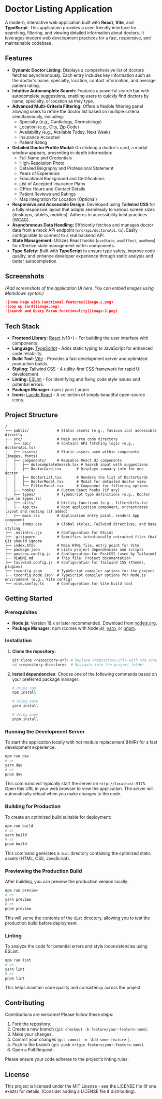 # Doctor Listing Application

A modern, interactive web application built with **React**, **Vite**, and **TypeScript**. This application provides a user-friendly interface for searching, filtering, and viewing detailed information about doctors. It leverages modern web development practices for a fast, responsive, and maintainable codebase.

## Features

- **Dynamic Doctor Listing:** Displays a comprehensive list of doctors fetched asynchronously. Each entry includes key information such as the doctor's name, specialty, location, contact information, and average patient rating.
- **Intuitive Autocomplete Search:** Features a powerful search bar with autocomplete suggestions, enabling users to quickly find doctors by name, specialty, or location as they type.
- **Advanced Multi-Criteria Filtering:** Offers a flexible filtering panel allowing users to refine the doctor list based on multiple criteria simultaneously, including:
  - Specialty (e.g., Cardiology, Dermatology)
  - Location (e.g., City, Zip Code)
  - Availability (e.g., Available Today, Next Week)
  - Insurance Accepted
  - Patient Rating
- **Detailed Doctor Profile Modal:** On clicking a doctor's card, a modal window appears, presenting in-depth information:
  - Full Name and Credentials
  - High-Resolution Photo
  - Detailed Biography and Professional Statement
  - Years of Experience
  - Educational Background and Certifications
  - List of Accepted Insurance Plans
  - Office Hours and Contact Details
  - Patient Reviews and Ratings
  - Map Integration for Location (Optional)
- **Responsive and Accessible Design:** Developed using **Tailwind CSS** for a fully responsive layout that adapts seamlessly to various screen sizes (desktops, tablets, mobiles). Adheres to accessibility best practices (WCAG).
- **Asynchronous Data Handling:** Efficiently fetches and manages doctor data from a mock API endpoint (`src/api/doctorsApi.ts`). Easily configurable to connect to a real backend API.
- **State Management:** Utilizes React hooks (`useState`, `useEffect`, `useMemo`) for effective state management within components.
- **Type Safety:** Built with **TypeScript** to ensure type safety, improve code quality, and enhance developer experience through static analysis and better autocompletion.

## Screenshots

_(Add screenshots of the application UI here. You can embed images using Markdown syntax:)_

```markdown
![Home Page with Functional features](image-2.png)
![pop up card](image.png)
![search and Query Param functionality](image-3.png)
```

## Tech Stack

- **Frontend Library:** [React](https://reactjs.org/) (v18+) - For building the user interface with components.
- **Language:** [TypeScript](https://www.typescriptlang.org/) - Adds static typing to JavaScript for enhanced code reliability.
- **Build Tool:** [Vite](https://vitejs.dev/) - Provides a fast development server and optimized production builds.
- **Styling:** [Tailwind CSS](https://tailwindcss.com/) - A utility-first CSS framework for rapid UI development.
- **Linting:** [ESLint](https://eslint.org/) - For identifying and fixing code style issues and potential errors.
- **Package Manager:** npm / yarn / pnpm
- **Icons:** [Lucide React](https://lucide.dev/) - A collection of simply beautiful open-source icons.

## Project Structure

```
/
├── public/             # Static assets (e.g., favicon.ico) accessible directly
├── src/                # Main source code directory
│   ├── api/            # Contains API fetching logic (e.g., doctorsApi.ts)
│   ├── assets/         # Static assets used within components (images, fonts)
│   ├── components/     # Reusable React UI components
│   │   ├── AutocompleteSearch.tsx # Search input with suggestions
│   │   ├── DoctorCard.tsx       # Displays summary info for one doctor
│   │   ├── DoctorList.tsx       # Renders the list of DoctorCards
│   │   ├── DoctorModal.tsx      # Modal for detailed doctor view
│   │   └── FilterPanel.tsx      # Component for filtering options
│   ├── hooks/          # Custom React hooks (if any)
│   ├── types/          # TypeScript type definitions (e.g., Doctor type in types.ts)
│   ├── utils/          # Utility functions (e.g., filterUtils.ts)
│   ├── App.tsx         # Root application component, orchestrates layout and routing (if added)
│   ├── main.tsx        # Application entry point, renders App component
│   └── index.css       # Global styles, Tailwind directives, and base styling
├── .eslintrc.cjs       # Configuration for ESLint
├── .gitignore          # Specifies intentionally untracked files that Git should ignore
├── index.html          # Main HTML file, entry point for Vite
├── package.json        # Lists project dependencies and scripts
├── postcss.config.js   # Configuration for PostCSS (used by Tailwind)
├── README.md           # This file: Project documentation
├── tailwind.config.js  # Configuration for Tailwind CSS (themes, plugins)
├── tsconfig.json       # TypeScript compiler options for the project
├── tsconfig.node.json  # TypeScript compiler options for Node.js environment (e.g., Vite config)
└── vite.config.ts      # Configuration for Vite build tool
```

## Getting Started

### Prerequisites

- **Node.js:** Version 18.x or later recommended. Download from [nodejs.org](https://nodejs.org/).
- **Package Manager:** npm (comes with Node.js), [yarn](https://yarnpkg.com/), or [pnpm](https://pnpm.io/).

### Installation

1.  **Clone the repository:**
    ```bash
    git clone <repository-url> # Replace <repository-url> with the actual URL
    cd <repository-directory>  # Navigate into the project folder
    ```
2.  **Install dependencies:** Choose one of the following commands based on your preferred package manager:

    ```bash
    # Using npm
    npm install

    # Using yarn
    yarn install

    # Using pnpm
    pnpm install
    ```

### Running the Development Server

To start the application locally with hot module replacement (HMR) for a fast development experience:

```bash
npm run dev
# or
yarn dev
# or
pnpm dev
```

This command will typically start the server on `http://localhost:5173`. Open this URL in your web browser to view the application. The server will automatically reload when you make changes to the code.

### Building for Production

To create an optimized build suitable for deployment:

```bash
npm run build
# or
yarn build
# or
pnpm build
```

This command generates a `dist` directory containing the optimized static assets (HTML, CSS, JavaScript).

### Previewing the Production Build

After building, you can preview the production version locally:

```bash
npm run preview
# or
yarn preview
# or
pnpm preview
```

This will serve the contents of the `dist` directory, allowing you to test the production build before deployment.

### Linting

To analyze the code for potential errors and style inconsistencies using ESLint:

```bash
npm run lint
# or
yarn lint
# or
pnpm lint
```

This helps maintain code quality and consistency across the project.

## Contributing

Contributions are welcome! Please follow these steps:

1.  Fork the repository.
2.  Create a new branch (`git checkout -b feature/your-feature-name`).
3.  Make your changes.
4.  Commit your changes (`git commit -m 'Add some feature'`).
5.  Push to the branch (`git push origin feature/your-feature-name`).
6.  Open a Pull Request.

Please ensure your code adheres to the project's linting rules.

## License

This project is licensed under the MIT License - see the LICENSE file (if one exists) for details. (Consider adding a LICENSE file if distributing).
